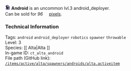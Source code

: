 ![ ](https://raw.githubusercontent.com/Ceterai/Enternia/main/items/active/alta/spawners/androids/alta.png) **Android** is an uncommon lvl.3 android_deployer.  
Can be sold for *96* <img src="https://starbounder.org/mediawiki/images/2/21/Pixel.png" width="12" height="16"/> [pixels](https://starbounder.org/Pixel).

### Technical Information

Tags: `android` `android_deployer` `robotics` `spawner` `throwable`  
Level: 3  
Species: [[ Alta|Alta ]]  
In-game ID: `ct_alta_android`  
File path (GitHub link): [`/items/active/alta/spawners/androids/alta.activeitem`](https://github.com/Ceterai/Enternia/blob/main/items/active/alta/spawners/androids/alta.activeitem)
